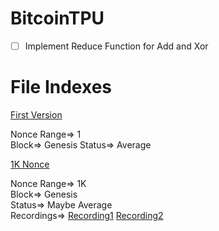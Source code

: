 # BitcoinTPU

- [ ] Implement Reduce Function for Add and Xor
# File Indexes
[First Version](https://github.com/Computer-CGuy/BitcoinTPU/blob/main/Incrementation_%7C_Satcoin_%7C_First(Genesis).ipynb) 

Nonce Range=> 1  
Block=> Genesis
Status=> Average


[1K Nonce](https://github.com/Computer-CGuy/BitcoinTPU/blob/main/Incrementation_%7C_Satcoin_%7C%201K.ipynb) 

Nonce Range=> 1K  
Block=> Genesis  
Status=> Maybe Average  
Recordings=> [Recording1](https://github.com/Computer-CGuy/BitcoinTPU/blob/main/Screencast%20from%2005-07-21%2007:11:42%20PM%20IST.webm) [Recording2](https://github.com/Computer-CGuy/BitcoinTPU/blob/main/Screencast%20from%2005-07-21%2007:12:15%20PM%20IST.webm)
